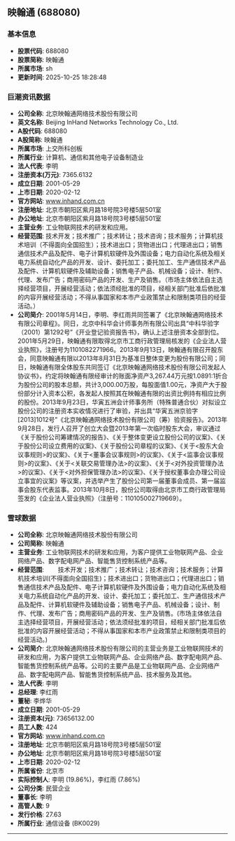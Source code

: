 ## 映翰通 (688080)

### 基本信息

- **股票代码**: 688080
- **股票简称**: 映翰通
- **所属市场**: sh
- **更新时间**: 2025-10-25 18:28:48

### 巨潮资讯数据

- **公司全称**: 北京映翰通网络技术股份有限公司
- **英文名称**: Beijing InHand Networks Technology Co., Ltd.
- **A股代码**: 688080
- **A股简称**: 映翰通
- **所属市场**: 上交所科创板
- **所属行业**: 计算机、通信和其他电子设备制造业
- **法人代表**: 李明
- **注册资本(万元)**: 7365.6132
- **成立日期**: 2001-05-29
- **上市日期**: 2020-02-12
- **官方网站**: www.inhand.com.cn
- **注册地址**: 北京市朝阳区紫月路18号院3号楼5层501室
- **办公地址**: 北京市朝阳区紫月路18号院3号楼5层501室
- **主营业务**: 工业物联网技术的研发和应用。
- **经营范围**: 技术开发；技术推广；技术转让；技术咨询；技术服务；计算机技术培训（不得面向全国招生）；技术进出口；货物进出口；代理进出口；销售通信技术产品及配件、电子计算机软硬件及外围设备；电力自动化系统及相关电力系统自动化产品的开发、设计、委托加工；委托加工、生产通信技术产品及配件、计算机软硬件及辅助设备；销售电子产品、机械设备；设计、制作、代理、发布广告；商用密码产品的开发、生产及销售。（市场主体依法自主选择经营项目，开展经营活动；依法须经批准的项目，经相关部门批准后依批准的内容开展经营活动；不得从事国家和本市产业政策禁止和限制类项目的经营活动。）
- **公司简介**: 2001年5月14日，李明、李红雨共同签署了《北京映翰通网络技术有限公司章程》。同日，北京中科华会计师事务所有限公司出具“中科华验字（2001）第1292号”《开业登记验资报告书》，确认上述注册资本全部到位。2001年5月29日，映翰通有限取得北京市工商行政管理局核发的《企业法人营业执照》，注册号为1101082271966。2013年9月13日，映翰通有限召开股东会，同意映翰通有限以2013年8月31日为基准日整体变更为股份有限公司；同日，映翰通有限全体股东共同签订《北京映翰通网络技术股份有限公司发起人协议书》，约定将映翰通有限经审计的账面净资产3,267.44万元按1.0891:1折合为股份公司的股本总额，共计3,000.00万股，每股面值1.00元，净资产大于股份部分计入资本公积，各发起人按照其在映翰通有限的出资比例持有相应比例的股份。2013年9月23日，华寅五洲会计师事务所（特殊普通合伙）对拟设立股份公司的注册资本实收情况进行了审验，并出具“华寅五洲京验字[2013]1012号”《北京映翰通网络技术股份有限公司（筹）验资报告》。2013年9月28日，发行人召开了创立大会暨2013年第一次临时股东大会，审议通过《关于股份公司筹建情况的报告》、《关于整体变更设立股份公司的议案》、《关于股份公司设立费用的议案》、《关于股份公司章程的议案》、《关于<股东大会议事规则>的议案》、《关于<董事会议事规则>的议案》、《关于<监事会议事规则>的议案》、《关于<关联交易管理办法>的议案》、《关于<对外投资管理办法>的议案》、《关于<对外担保管理办法>的议案》、《关于授权董事会办理公司设立事宜的议案》等议案，并选举产生了股份公司第一届董事会成员、第一届监事会股东代表监事。2013年10月8日，股份公司取得由北京市工商行政管理局签发的《企业法人营业执照》（注册号：110105002719669）。

### 雪球数据

- **公司全称**: 北京映翰通网络技术股份有限公司
- **公司简称**: 映翰通
- **主营业务**: 工业物联网技术的研发和应用，为客户提供工业物联网产品、企业网络产品、数字配电网产品、智能售货控制系统产品等。
- **经营范围**: 　　技术开发；技术推广；技术转让；技术咨询；技术服务；计算机技术培训(不得面向全国招生)；技术进出口；货物进出口；代理进出口；销售通信技术产品及配件、电子计算机软硬件及外围设备；电力自动化系统及相关电力系统自动化产品的开发、设计、委托加工；委托加工、生产通信技术产品及配件、计算机软硬件及辅助设备；销售电子产品、机械设备；设计、制作、代理、发布广告；商用密码产品的开发、生产及销售。(市场主体依法自主选择经营项目，开展经营活动；依法须经批准的项目，经相关部门批准后依批准的内容开展经营活动；不得从事国家和本市产业政策禁止和限制类项目的经营活动。)
- **公司简介**: 北京映翰通网络技术股份有限公司的主营业务是工业物联网技术的研发和应用，为客户提供工业物联网产品、企业网络产品、数字配电网产品、智能售货控制系统产品等。公司的主要产品是工业物联网产品、企业网络产品、数字配电网产品、智能售货控制系统产品、技术服务及其他。
- **法人代表**: 李明
- **总经理**: 李红雨
- **董秘**: 李烨华
- **成立日期**: 2001-05-29
- **注册资本(元)**: 73656132.00
- **员工人数**: 424
- **官方网站**: www.inhand.com.cn
- **注册地址**: 北京市朝阳区紫月路18号院3号楼5层501室
- **办公地址**: 北京市朝阳区紫月路18号院3号楼5层501室
- **上市日期**: 2020-02-12
- **所属省份**: 北京市
- **实际控制人**: 李明 (19.86%)，李红雨 (7.86%)
- **公司分类**: 民营企业
- **董事长**: 李明
- **高管人数**: 9
- **发行价格**: 27.63
- **所属行业**: 通信设备 (BK0029)

---